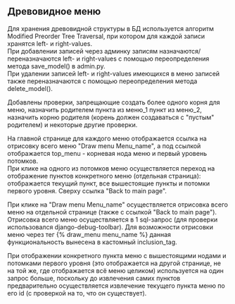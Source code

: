 ## Древовидное меню

Для хранения древовидной структуры в БД используется алгоритм Modified Preorder Tree Traversal, при котором для каждой записи хранятся left- и right-values.  
При добавлении записей через админку записям назначаются/переназначаются left- и right-values с помощью переопределения метода save_model() в admin.py.  
При удалении записей left- и right-values имеющихся в меню записей также переназначаются с помощью переопределения метода delete_model().  

Добавлены проверки, запрещающие создать более одного корня для меню, назначить родителем пункта из меню_1 пункт из меню_2, назначить корню родителя (корень должен создаваться с "пустым" родителем) и некоторые другие проверки.


На главной странице для каждого меню отображается ссылка на отрисовку всего меню "Draw menu Menu_name", а под ссылкой отображается top_menu - корневая нода меню и первый уровень потомков.  
При клике на одного из потомков меню осуществляется переход на отображение пунктов конкретного меню (отдельная страница): отображается текущий пункт, все вышестоящие пункты и потомки первого уровня. Сверху ссылка "Back to main page".  

При клике на "Draw menu Menu_name" осуществляется отрисовка всего меню на отдельной странице (также с ссылкой "Back to main page").
Отрисовка всего меню осуществляется в 1 sql-запрос (для проверки использовался django-debug-toolbar). Для возможности отрисовки меню через тег {% draw_menu menu_name %} данная функциональность вынесена в кастомный inclusion_tag.

При отображении конкретного пункта меню с вышестоящими нодами и потомками первого уровня (это отображается на другой странице, не на той же, где отображается всё меню целиком) используется на один запрос больше, поскольку до извлечения самих пунктов предварительно осуществляется извлечение текущего пункта меню по его id (с проверкой на то, что он существует).